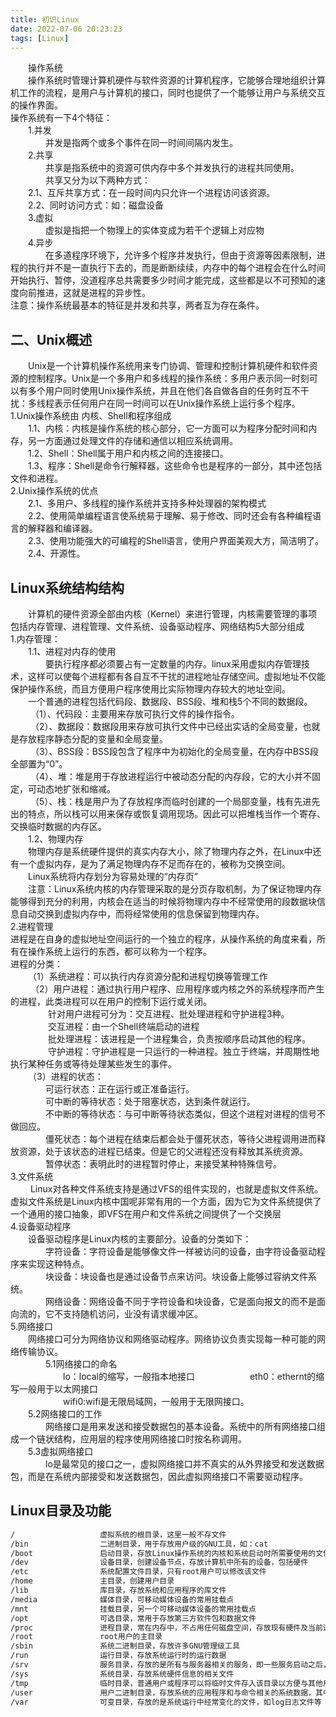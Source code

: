 ```yaml
---
title: 初识Linux
date: 2022-07-06 20:23:23
tags: [Linux]
---
```


&emsp;&emsp;操作系统  
&emsp;&emsp;操作系统时管理计算机硬件与软件资源的计算机程序，它能够合理地组织计算机工作的流程，是用户与计算机的接口，同时也提供了一个能够让用户与系统交互的操作界面。  
操作系统有一下4个特征：  
&emsp;&emsp;1.并发  
&emsp;&emsp;&emsp;&emsp;并发是指两个或多个事件在同一时间间隔内发生。  
&emsp;&emsp;2.共享  
&emsp;&emsp;&emsp;&emsp;共享是指系统中的资源可供内存中多个并发执行的进程共同使用。  
&emsp;&emsp;&emsp;&emsp;共享又分为以下两种方式：  
&emsp;&emsp;2.1、互斥共享方式：在一段时间内只允许一个进程访问该资源。  
&emsp;&emsp;2.2、同时访问方式：如：磁盘设备  
&emsp;&emsp;3.虚拟  
&emsp;&emsp;&emsp;&emsp;虚拟是指把一个物理上的实体变成为若干个逻辑上对应物  
&emsp;&emsp;4.异步  
&emsp;&emsp;&emsp;&emsp;在多道程序环境下，允许多个程序并发执行，但由于资源等因素限制，进程的执行并不是一直执行下去的，而是断断续续，内存中的每个进程会在什么时间开始执行、暂停，没道程序总共需要多少时间才能完成，这些都是以不可预知的速度向前推进，这就是进程的异步性。  
注意：操作系统最基本的特征是并发和共享，两者互为存在条件。  

## 二、Unix概述  
&emsp;&emsp;Unix是一个计算机操作系统用来专门协调、管理和控制计算机硬件和软件资源的控制程序。Unix是一个多用户和多线程的操作系统：多用户表示同一时刻可以有多个用户同时使用Unix操作系统，并且在他们各自做各自的任务时互不干扰：多线程表示任何用户在同一时间可以在Unix操作系统上运行多个程序。  
1.Unix操作系统由 内核、Shell和程序组成  
&emsp;&emsp;1.1、内核：内核是操作系统的核心部分，它一方面可以为程序分配时间和内存，另一方面通过处理文件的存储和通信以相应系统调用。  
&emsp;&emsp;1.2、Shell：Shell属于用户和内核之间的连接接口。  
&emsp;&emsp;1.3、程序：Shell是命令行解释器，这些命令也是程序的一部分，其中还包括文件和进程。  
2.Unix操作系统的优点  
&emsp;&emsp;2.1、多用户、多线程的操作系统并支持多种处理器的架构模式  
&emsp;&emsp;2.2、使用简单编程语言使系统易于理解、易于修改、同时还会有各种编程语言的解释器和编译器。  
&emsp;&emsp;2.3、使用功能强大的可编程的Shell语言，使用户界面美观大方，简洁明了。  
&emsp;&emsp;2.4、开源性。  

## Linux系统结构结构
&emsp;&emsp;计算机的硬件资源全部由内核（Kernel）来进行管理，内核需要管理的事项包括内存管理、进程管理、文件系统、设备驱动程序、网络结构5大部分组成  
1.内存管理：  
&emsp;&emsp;1.1、进程对内存的使用      
 &emsp;&emsp;&emsp;&emsp;要执行程序都必须要占有一定数量的内存。linux采用虚拟内存管理技术，这样可以使每个进程都有各自互不干扰的进程地址存储空间。虚拟地址不仅能保护操作系统，而且方便用户程序使用比实际物理内存较大的地址空间。  
&emsp;&emsp;一个普通的进程包括代码段、数据段、BSS段、堆和栈5个不同的数据段。  
&emsp;&emsp;       （1）、代码段：主要用来存放可执行文件的操作指令。  
&emsp;&emsp;  （2）、数据段：数据段用来存放可执行文件中已经出实话的全局变量，也就是存放程序静态分配的变量和全局变量。  
       &emsp;&emsp; （3）、BSS段：BSS段包含了程序中为初始化的全局变量，在内存中BSS段全部置为“0”。  
       &emsp;&emsp; （4）、堆：堆是用于存放进程运行中被动态分配的内存段，它的大小并不固定，可动态地扩张和缩减。  
      &emsp;&emsp;  （5）、栈：栈是用户为了存放程序而临时创建的一个局部变量，栈有先进先出的特点，所以栈可以用来保存或恢复调用现场。因此可以把堆栈当作一个寄存、交换临时数据的内存区。  
&emsp;&emsp;1.2、物理内存  
&emsp;&emsp;物理内存是系统硬件提供的真实内存大小，除了物理内存之外，在Linux中还有一个虚拟内存，是为了满足物理内存不足而存在的，被称为交换空间。  
&emsp;&emsp;Linux系统将内存划分为容易处理的“内存页”  
&emsp;&emsp;注意：Linux系统内核的内存管理采取的是分页存取机制，为了保证物理内存能够得到充分的利用，内核会在适当的时候将物理内存中不经常使用的段数据块信息自动交换到虚拟内存中，而将经常使用的信息保留到物理内存。  
2.进程管理  
    进程是在自身的虚拟地址空间运行的一个独立的程序，从操作系统的角度来看，所有在操作系统上运行的东西，都可以称为一个程序。  
    进程的分类：  
&emsp;&emsp;（1）系统进程：可以执行内存资源分配和进程切换等管理工作  
&emsp;&emsp; （2）用户进程：通过执行用户程序、应用程序或内核之外的系统程序而产生的进程，此类进程可以在用户的控制下运行或关闭。  
&emsp;&emsp;&emsp;&emsp;  针对用户进程可分为：交互进程、批处理进程和守护进程3种。  
&emsp;&emsp;&emsp;&emsp;         交互进程：由一个Shell终端启动的进程  
&emsp;&emsp;&emsp;&emsp;        批处理进程：该进程是一个进程集合，负责按顺序启动其他的程序。  
&emsp;&emsp;&emsp;&emsp;        守护进程：守护进程是一只运行的一种进程。独立于终端，并周期性地执行某种任务或等待处理某些发生的事件。  
&emsp;&emsp;（3）进程的状态：  
&emsp;&emsp;&emsp;&emsp;可运行状态：正在运行或正准备运行。  
&emsp;&emsp;&emsp;&emsp;可中断的等待状态：处于阻塞状态，达到条件就运行。  
&emsp;&emsp;&emsp;&emsp;不中断的等待状态：与可中断等待状态类似，但这个进程对进程的信号不做回应。  
&emsp;&emsp;&emsp;&emsp;僵死状态：每个进程在结束后都会处于僵死状态，等待父进程调用进而释放资源，处于该状态的进程已结束。但是它的父进程还没有释放其系统资源。  
&emsp;&emsp;&emsp;&emsp;暂停状态：表明此时的进程暂时停止，来接受某种特殊信号。  
3.文件系统  
&emsp;&emsp; Linux对各种文件系统支持是通过VFS的组件实现的，也就是虚拟文件系统。  
    虚拟文件系统是Linux内核中国呢非常有用的一个方面，因为它为文件系统提供了一个通用的接口抽象，即VFS在用户和文件系统之间提供了一个交换层  
4.设备驱动程序  
&emsp;&emsp;设备驱动程序是Linux内核的主要部分。设备的分类如下：  
&emsp;&emsp;&emsp;&emsp;字符设备：字符设备是能够像文件一样被访问的设备，由字符设备驱动程序来实现这种特点。  
&emsp;&emsp;&emsp;&emsp;块设备：块设备也是通过设备节点来访问。块设备上能够过容纳文件系统。  
&emsp;&emsp;&emsp;&emsp;网络设备：网络设备不同于字符设备和块设备，它是面向报文的而不是面向流的，它不支持随机访问，业没有请求缓冲区。  
5.网络接口  
&emsp;&emsp;网络接口可分为网络协议和网络驱动程序。网络协议负责实现每一种可能的网络传输协议。  
&emsp;&emsp;&emsp;&emsp;5.1网络接口的命名  
&emsp;&emsp;&emsp;&emsp;&emsp;&emsp;lo：local的缩写，一般指本地接口
&emsp;&emsp;&emsp;&emsp;&emsp;&emsp;eth0：ethernt的缩写一般用于以太网接口  
&emsp;&emsp;&emsp;&emsp;&emsp;&emsp;wifi0:wifi是无限局域网，一般用于无限网接口。  
&emsp;&emsp;5.2网络接口的工作  
&emsp;&emsp;&emsp;&emsp;网络接口是用来发送和接受数据包的基本设备。系统中的所有网络接口组成一个链状结构，应用层的程序使用网络接口时按名称调用。  
&emsp;&emsp;5.3虚拟网络接口  
&emsp;&emsp;&emsp;&emsp;lo是最常见的接口之一，虚拟网络接口并不真实的从外界接受和发送数据包，而是在系统内部接受和发送数据包，因此虚拟网络接口不需要驱动程序。  

## Linux目录及功能
```markdown
/                   虚拟系统的根目录，这里一般不存文件
/bin                二进制目录，用于存放用户级的GNU工具，如：cat
/boot               启动目录，存放Linux操作系统的内核和系统启动时所需要使用的文件
/dev                设备目录，创建设备节点，存放计算机中所有的设备，包括硬件
/etc                系统配置文件目录，只有root用户可以修改该文件
/home               主目录，创建用户目录
/lib                库目录，存放系统和应用程序的库文件
/media              媒体目录，可移动媒体设备的常用挂载点
/mnt                挂载目录，另一个可移动媒体设备的常用挂载点
/opt                可选目录，常用于存放第三方软件包和数据文件
/proc               进程目录，常在内存中，不占用任何磁盘空间，存放现有硬件及当前进程的相关信息
/root               root用户的主目录
/sbin               系统二进制目录，存放许多GNU管理级工具
/run                运行目录，存放系统运行时的运行数据
/srv                服务目录，存放的是所有与服务器相关的服务，即一些服务启动之后，这些服务需要访问的目录
/sys                系统目录，存放系统硬件信息的相关文件
/tmp                临时目录，普通用户或程序可以将临时文件存入该目录以方便与其他用户或程序交互信息。该目录所有的用户都可以进行访问，因此，重要的信息不因该存放在该目录中
/user               用户二进制目录，存放系统的应用程序和与命令相关的系统数据，其中包括系统的一些函数库及图形界面所需要点文件等
/var                可变目录，存放的是系统运行中经常变化的文件，如log日志文件等
```

